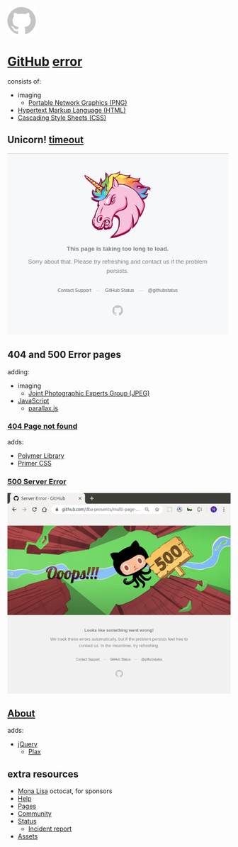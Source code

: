 ![logo-img-2x](./public/logo-img-2x.png?raw=true "logo-img-2x")

# [GitHub](https://github.com) [error](https://en.wikipedia.org/wiki/Error)

consists of:
- imaging
   - [Portable Network Graphics (PNG)](https://en.wikipedia.org/wiki/Portable_Network_Graphics)
- [Hypertext Markup Language (HTML)](https://en.wikipedia.org/wiki/HTML)
- [Cascading Style Sheets (CSS)](https://en.wikipedia.org/wiki/Cascading_Style_Sheets)

## Unicorn! [timeout](https://en.wikipedia.org/wiki/Timeout_(computing))

![Unicorn!](./docs/unicorn!.png?raw=true "Unicorn!")

## 404 and 500 Error pages

adding:
- imaging
   - [Joint Photographic Experts Group (JPEG)](https://en.wikipedia.org/wiki/JPEG)
- [JavaScript](https://en.wikipedia.org/wiki/JavaScript)
    - [parallax.js](https://matthew.wagerfield.com/parallax)

### [404 Page not found](https://github.com/404)

adds:
- [Polymer Library](https://polymer-library.polymer-project.org)
- [Primer CSS](https://primer.style/css)

### [500 Server Error](https://github.com/500)

![Server Error](./docs/server_error.png?raw=true "Server Error")

## [About](https://github.com/about)

adds:
- [jQuery](http://jquery.com)
    - [Plax](http://cameronmcefee.com/plax)

## extra resources

- [Mona Lisa](https://github.com/sponsors) octocat, for sponsors
- [Help](https://help.github.com/en)
- [Pages](https://pages.github.com)
- [Community](https://github.community)
- [Status](https://www.githubstatus.com)
    - [Incident report](https://www.githubstatus.com/incidents/80d0cs6kpsps)
- [Assets](https://github.githubassets.com)